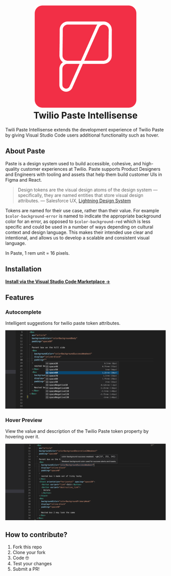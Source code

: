 <h1 align="center">
  <img height="320px" src="https://raw.githubusercontent.com/Gapur/twilio-paste-intellisense/main/assets/favicon.png" alt="Twilio Paste" />
  <br/>
  Twilio Paste Intellisense
</h1>

Twili Paste Intellisense extends the development experience of Twilio Paste by giving Visual Studio Code users additional functionality such as hover.

## About Paste

Paste is a design system used to build accessible, cohesive, and high-quality customer experiences at Twilio. Paste supports Product Designers and Engineers with tooling and assets that help them build customer UIs in Figma and React.

>Design tokens are the visual design atoms of the design system — specifically, they are named entities that store visual design attributes. — Salesforce UX, [Lightning Design System](https://www.lightningdesignsystem.com/design-tokens/)


Tokens are named for their use case, rather than their value. For example `$color-background-error` is named to indicate the appropriate background color for an error, as opposed to `$color-background-red` which is less specific and could be used in a number of ways depending on cultural context and design language. This makes their intended use clear and intentional, and allows us to develop a scalable and consistent visual language.

In Paste, 1 rem unit = 16 pixels.

## Installation

**[Install via the Visual Studio Code Marketplace →](https://marketplace.visualstudio.com/items?itemName=Gapur.twilio-paste-intellisense)**

## Features

### Autocomplete

Intelligent suggestions for twilio paste token attributes.

<img src="https://raw.githubusercontent.com/Gapur/twilio-paste-intellisense/main/assets/completion-example.png" alt="completion" />

### Hover Preview

View the value and description of the Twilio Paste token property by hovering over it.

<img src="https://raw.githubusercontent.com/Gapur/twilio-paste-intellisense/main/assets/hover-example.png" alt="hover" />

## How to contribute?

1. Fork this repo
2. Clone your fork
3. Code 🤓
4. Test your changes
5. Submit a PR!
